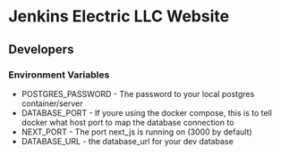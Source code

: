 # Jenkins Electric LLC Website

## Developers

### Environment Variables

- POSTGRES_PASSWORD - The password to your local postgres container/server
- DATABASE_PORT - If youre using the docker compose, this is to tell docker what host port to map the database connection to
- NEXT_PORT - The port next_js is running on (3000 by default)
- DATABASE_URL - the database_url for your dev database
